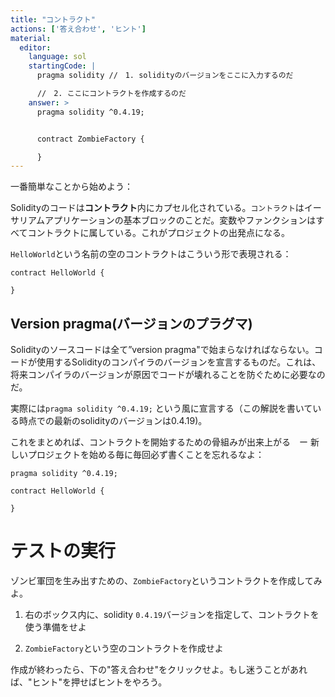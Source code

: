 ```yaml
---
title: "コントラクト"
actions: ['答え合わせ', 'ヒント']
material: 
  editor:
    language: sol
    startingCode: |
      pragma solidity //　1. solidityのバージョンをここに入力するのだ

      //　2. ここにコントラクトを作成するのだ
    answer: > 
      pragma solidity ^0.4.19;


      contract ZombieFactory {

      }
---
```


一番簡単なことから始めよう：

Solidityのコードは**コントラクト**内にカプセル化されている。`コントラクト`はイーサリアムアプリケーションの基本ブロックのことだ。変数やファンクションはすべてコントラクトに属している。これがプロジェクトの出発点になる。

`HelloWorld`という名前の空のコントラクトはこういう形で表現される：

```
contract HelloWorld {

}
```

## Version pragma(バージョンのプラグマ)

Solidityのソースコードは全て”version pragma"で始まらなければならない。コードが使用するSolidityのコンパイラのバージョンを宣言するものだ。これは、将来コンパイラのバージョンが原因でコードが壊れることを防ぐために必要なのだ。

実際には`pragma solidity ^0.4.19;` という風に宣言する（この解説を書いている時点での最新のsolidityのバージョンは0.4.19)。

これをまとめれば、コントラクトを開始するための骨組みが出来上がる　ー 新しいプロジェクトを始める毎に毎回必ず書くことを忘れるなよ：


```
pragma solidity ^0.4.19;

contract HelloWorld {

}
```

# テストの実行

ゾンビ軍団を生み出すための、`ZombieFactory`というコントラクトを作成してみよ。

1. 右のボックス内に、solidity `0.4.19`バージョンを指定して、コントラクトを使う準備をせよ

2. `ZombieFactory`という空のコントラクトを作成せよ

作成が終わったら、下の"答え合わせ"をクリックせよ。もし迷うことがあれば、"ヒント"を押せばヒントをやろう。 

